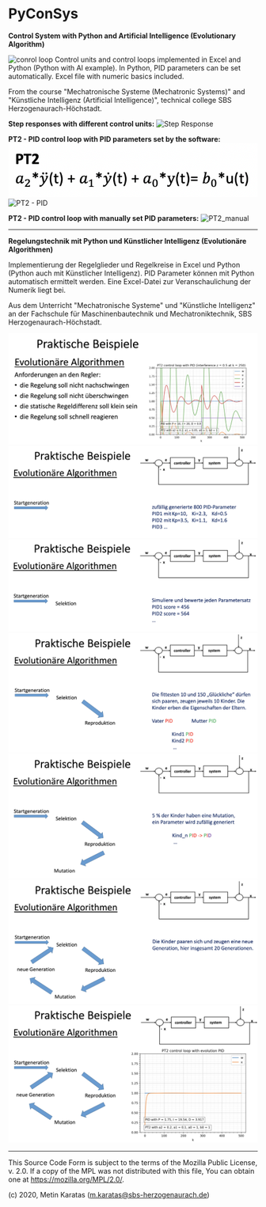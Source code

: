 # PyConSys
**Control System with Python and Artificial Intelligence (Evolutionary Algorithm)**

![conrol loop](./pics/control_loop.png)
Control units and control loops implemented in Excel and Python (Python with AI example). In Python, PID parameters can be set automatically. Excel file with numeric basics included.

From the course "Mechatronische Systeme (Mechatronic Systems)" and "Künstliche Intelligenz (Artificial Intelligence)", technical college SBS Herzogenaurach-Höchstadt.

**Step responses with different control units:**
![Step Response](./pics/step_response.png)

**PT2 - PID control loop with PID parameters set by the software:**
![PT2 - formula](./pics/pt2-formula.png)
![PT2 - PID](./pics/pt2.png)

**PT2 - PID control loop with manually set PID parameters:**
![PT2_manual](./pics/PT2_manual.png)

___________________________________________________________________________________________

**Regelungstechnik mit Python und Künstlicher Intelligenz (Evolutionäre Algorithmen)**

Implementierung der Regelglieder und Regelkreise in Excel und Python (Python auch mit Künstlicher Intelligenz). PID Parameter können mit Python automatisch ermittelt werden. Eine Excel-Datei zur Veranschaulichung der Numerik liegt bei.

Aus dem Unterricht "Mechatronische Systeme" und "Künstliche Intelligenz" an der Fachschule für Maschinenbautechnik und Mechatroniktechnik, SBS Herzogenaurach-Höchstadt.

![evo-0](./pics/evo-0.png)
![evo-1](./pics/evo-1.png)
![evo-2](./pics/evo-2.png)
![evo-3](./pics/evo-3.png)
![evo-4](./pics/evo-4.png)
![evo-5](./pics/evo-5.png)
![evo-6](./pics/evo-6.png)

___________________________________________________________________________________________

This Source Code Form is subject to the terms of the Mozilla Public
License, v. 2.0. If a copy of the MPL was not distributed with this
file, You can obtain one at https://mozilla.org/MPL/2.0/.

(c) 2020, Metin Karatas (m.karatas@sbs-herzogenaurach.de)

